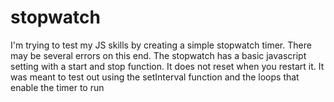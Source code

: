 # stopwatch
I'm trying to test my JS skills by creating a simple stopwatch timer.
There may be several errors on this end.
The stopwatch has a basic javascript setting with a start and stop function.
It does not reset when you restart it.
It was meant to test out using the setInterval function and the loops that enable the timer to run

